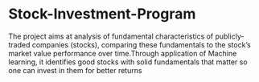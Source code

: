 # Stock-Investment-Program  
The project aims at analysis of fundamental characteristics of publicly-traded companies
(stocks), comparing these fundamentals to the stock’s market value performance
over time.Through application of Machine learning, it identifies good stocks with
solid fundamentals that matter so one can invest in them for better returns
